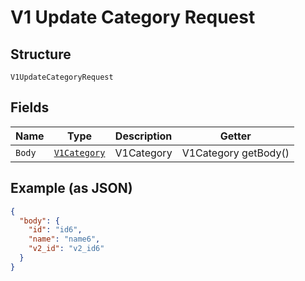 
# V1 Update Category Request

## Structure

`V1UpdateCategoryRequest`

## Fields

| Name | Type | Description | Getter |
|  --- | --- | --- | --- |
| `Body` | [`V1Category`](/doc/models/v1-category.md) | V1Category | V1Category getBody() |

## Example (as JSON)

```json
{
  "body": {
    "id": "id6",
    "name": "name6",
    "v2_id": "v2_id6"
  }
}
```

